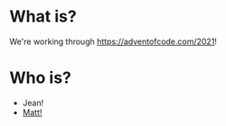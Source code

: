 # What is?
We're working through https://adventofcode.com/2021!

# Who is?
* Jean!
* [Matt!](https://github.com/mfulgo)
